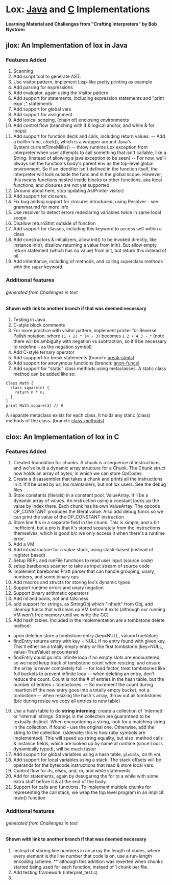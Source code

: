 # Lox: [Java](#jlox-an-implementation-of-lox-in-java) and [C](#clox-an-implementation-of-lox-in-c) Implementations
#### Learning Material and Challenges from "Crafting Interpreters" by Bob Nystrom

## jlox: An Implementation of lox in Java
### Features Added
1. Scanning
1. Add script tool to generate AST. 
1. Use visitor pattern, implement Lisp-like pretty printing as example
1. Add parsing for expressions
1. Add evaluator, again using the Visitor pattern
1. Add support for statements, including expression statements and "print expr ;" statements
1. Add support for global vars
1. Add support for assignment
1. Add lexical scoping, (chain of) enclosing environments
1. Add control flow (branching with if & logical and/or, and while & for loops)
1. Add support for function decls and calls, including return values.
-- Add a builtin func, clock(), which is a wrapper around Java's System.currentTimeMillis()
-- throw runtime Lox exception from interpreter when user attempts to call something that isn't callable, like a String. (Instead of allowing a java exception to be seen)
-- For now, we'll always set the function's body's parent env as the top-level global environment. So if an identifier isn't defined in the function itself, the interpreter will look outside the func and in the global scope. However, this means functions nested inside blocks or other functions, aka local functions, and closures are not yet supported.
1. (Around about here, stop updating AstPrinter visitor)
1. Add support for closures.
1. Fix bug adding support for closures introduced, using Resolver - see grammar.md for more info
1. Use resolver to detect errors redeclaring variables twice in same local scope
1. Disallow returnStmt outside of function
1. Add support for classes, including this keyword to access self within a class
1. Add constructors & initializers, allow init() to be invoked directly, like instance.init(), disallow returning a value from init(). But allow empty return statement (which has no value) from init, but return this instead of nil
1. Add inheritance, including of methods, and calling superclass methods with the `super` keyword. 

### Additional features 
###### generated from Challenges in text
#### Shown with link to another branch if that was deemed necessary
1. Testing in Java
1. C-style block comments
1. For more practice with visitor pattern, implement printer for Reverse Polish notation, where `(1 + 2) * (4 - 3)` becomes `1 2 + 4 3 - *` (note there will be ambiguity with negation vs subtraction, so it'll be necessary to redefine `~` as the negation symbol)
1. Add C-style ternary operator
1. Add suppport for break statements (branch: [break-stmts](https://github.com/ritabc/lox/tree/break-stmts))
1. Add support for anonymous functions (branch: [anon-funcs](https://github.com/ritabc/lox/tree/anon-funcs))
1. Add support for "static" class methods using metaclasses. A static class method can be added like so:
```
class Math {
  class square(n) {
    return n * n;
  }
}
print Math.square(3) // 9 
```
A separate metaclass exists for each class. It holds any static (class) methods of the class.
(branch: [class-methods](https://github.com/ritabc/lox/tree/class-methods))

## clox: An Implementation of lox in C
### Features Added
1. Created foundation for chunks. A chunk is a sequence of instructions, and we've built a dynamic array structure for a Chunk. The Chunk struct now holds an array of bytes, in which we can store OpCodes.
2. Create a disassembler that takes a chunk and prints all the instructions in it. It'll be used by us, lox maintainers, but not lox users. See the debug files
3. Store constants (literals) in a constant pool, ValueArray. It'll be a dynamic array of values. An instruction using a constant looks up the value by index there. Each chunk has its own ValueArray. The opcode OP_CONSTANT produces the literal value. Also add debug funcs so we can print the value of the OP_CONSTANT instruction
4. Store line #'s in a separate field in the chunk. This is simple, and a bit inefficient, but a pro is that it's stored separately from the instructions themselves, which is good b/c we only access it when there's a runtime error. 
5. Add a VM
6. Add infrastructure for a value stack, using stack-based (instead of register based)
7. Setup REPL and runFile functions to read user input (source code)
8. setup barebones scanner to take as input stream of source code
9. Implement barebones Pratt parser that can handle grouping, unary, numbers, and some binary ops
10. Add macros and structs for storing lox's dynamic types
11. Support runtime errors and unary negation
12. Support binary arithmetic operators
13. Add nil and bools, not and falsiness
14. add support for strings, as StringObj which "inherit" from Obj, add cleanup funcs that will clean up VM before it exits (although our running VM won't free memory until we write the GC)
15. Add hash tables. Included in the implementation are a tombstone delete method:
 - upon deletion store a tombstone entry (key=NULL, value=TrueValue)
 - findEntry returns entry with key = NULL if no entry found with given key. This'll either be a totally empty entry or the first tombstone (key=NULL, value=TrueValue) encountered 
 - findEntry could go into infinite loop if no empty slots are encountered, so we need keep track of tombstone count when resizing, and ensure the array is never completely full
 -- for load factor, treat tombstones like full buckets to prevent infinite loop 
 -- when deleting an entry, don't reduce the count. Count is not the # of entries in the hash table, but the number of entries + tombstones. 
 -- So increment the count during insertion iff the new entry goes into a totally empty bucket, not a tombstone
 -- when resizing the hash's array, throw out all tombstones (b/c during resize we copy all entries to new table)
16. Use a hash table to do **string interning**: create a collection of 'interned' or 'internal' strings. Strings in the collection are guaranteed to be textually distinct. When encountering a string, look for a matching string in the collection. If found - use the original one. Otherwise, add the string to the collection. (sidenote: this is how ruby symbols are implemented). This will speed up string equality, but also: method calls & instance fields, which are looked up by name at runtime (since Lox is dynamically typed), will be much faster
17. Add support for global variables using a hash table, `globals`, on th vm.
18. Add support for local variables using a stack. The stack offsets will be operands for the bytecode instructions that read & store local vars.
19. Control flow for ifs, elses, and, or, and while statements
20. Add for statements, again by desugaring the for to a while with some extra stuff before it & at the end of the body.
21. Support for calls and functions. To implement multiple chunks for representing the call stack, we wrap the top level program in an implicit main() function

### Additional features
###### generated from Challenges in text
#### Shown with link to another branch if that was deemed necessary
1. Instead of storing line numbers in an array the length of codes, where every element is the line number that code is on, use a run-length encoding scheme. 
   ** although this addition was reverted when chunks started being used for each function, instead of 1 chunk per file.
1. Add testing framework (interpret_test.c)
2. 